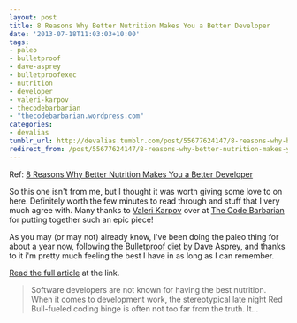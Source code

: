 ```yaml
---
layout: post
title: 8 Reasons Why Better Nutrition Makes You a Better Developer
date: '2013-07-18T11:03:03+10:00'
tags:
- paleo
- bulletproof
- dave-asprey
- bulletproofexec
- nutrition
- developer
- valeri-karpov
- thecodebarbarian
- "thecodebarbarian.wordpress.com"
categories:
- devalias
tumblr_url: http://devalias.tumblr.com/post/55677624147/8-reasons-why-better-nutrition-makes-you-a-better
redirect_from: /post/55677624147/8-reasons-why-better-nutrition-makes-you-a-better
---
```

Ref: [8 Reasons Why Better Nutrition Makes You a Better Developer](https://thecodebarbarian.wordpress.com/2013/06/21/8-reasons-why-better-nutrition-makes-you-a-better-developer/)

So this one isn't from me, but I thought it was worth giving some love to on here. Definitely worth the few minutes to read through and stuff that I very much agree with. Many thanks to [Valeri Karpov](https://thecodebarbarian.wordpress.com/about/) over at [The Code Barbarian](https://thecodebarbarian.wordpress.com/) for putting together such an epic piece!

As you may (or may not) already know, I've been doing the paleo thing for about a year now, following the [Bulletproof diet](https://www.bulletproofexec.com/the-complete-illustrated-one-page-bulletproof-diet/) by Dave Asprey, and thanks to it i'm pretty much feeling the best I have in as long as I can remember.

[Read the full article](https://thecodebarbarian.wordpress.com/2013/06/21/8-reasons-why-better-nutrition-makes-you-a-better-developer/) at the link.

> Software developers are not known for having the best nutrition. When it comes to development work, the stereotypical late night Red Bull-fueled coding binge is often not too far from the truth. It...
